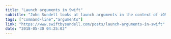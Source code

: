 ```yaml
---
title: "Launch arguments in Swift"
subtitle: "John Sundell looks at launch arguments in the context of iOS apps. While traditionally used as input to command line tools, launch arguments can be incorporated into our iOS development process, helping us to debug and test our app."
tags: ["command-line","arguments"]
link: "https://www.swiftbysundell.com/posts/launch-arguments-in-swift"
date: "2018-05-30 04:25:02"
---
```

